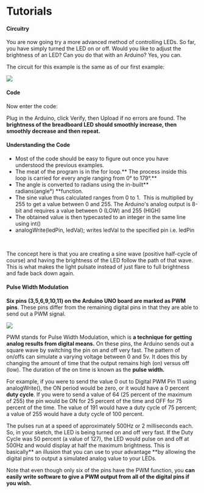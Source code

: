 # Tutorials

#### Circuitry

You are now going try a more advanced method of controlling LEDs. So far, you have simply turned the LED on or off. Would you like to adjust the brightness of an LED? Can you do that with an Arduino? Yes, you can.

The circuit for this example is the same as of our first example:

**![][1]**

#### Code

Now enter the code:

Plug in the Arduino, click Verify, then Upload if no errors are found. The **brightness of the breadboard LED should smoothly increase, then smoothly decrease and then repeat.**

#### Understanding the Code

* Most of the code should be easy to figure out once you have understood the previous examples.
* The meat of the program is in the for loop.** The process inside this loop is carried for every angle ranging from 0° to 179°.**
* The angle is converted to radians using the in-built** radians(angle°) **function.
* The sine value thus calculated ranges from 0 to 1.  This is multiplied by 255 to get a value between 0 and 255. The Arduino's analog output is 8-bit and requires a value between 0 (LOW) and 255 (HIGH)
* The obtained value is then typecasted to an integer in the same line using int()
* analogWrite(ledPin, ledVal); writes ledVal to the specified pin i.e. ledPin

 

The concept here is that you are creating a sine wave (positive half-cycle of course) and having the brightness of the LED follow the path of that wave. This is what makes the light pulsate instead of just flare to full brightness and fade back down again.

#### Pulse Width Modulation

**Six pins (3,5,6,9,10,11) on the Arduino UNO board are marked as PWM pins**. These pins differ from the remaining digital pins in that they are able to send out a PWM signal.

**![][2]**

PWM stands for Pulse Width Modulation, which is **a technique for getting analog results from digital means.** On these pins, the Arduino sends out a square wave by switching the pin on and off very fast. The pattern of on/offs can simulate a varying voltage between 0 and 5v. It does this by changing the amount of time that the output remains high (on) versus off (low). The duration of the on time is known as the **pulse width.**

For example, if you were to send the value 0 out to Digital PWM Pin 11 using analogWrite(), the ON period would be zero, or it would have a 0 percent **duty cycle**. If you were to send a value of 64 (25 percent of the maximum of 255) the pin would be ON for 25 percent of the time and OFF for 75 percent of the time. The value of 191 would have a duty cycle of 75 percent; a value of 255 would have a duty cycle of 100 percent.

The pulses run at a speed of approximately 500Hz or 2 milliseconds each. So, in your sketch, the LED is being turned on and off very fast. If the Duty Cycle was 50 percent (a value of 127), the LED would pulse on and off at 500Hz and would display at half the maximum brightness. This is basically** an illusion that you can use to your advantage **by allowing the digital pins to output a simulated analog value to your LEDs.

Note that even though only six of the pins have the PWM function, you **can easily write software to give a PWM output from all of the digital pins if you wish.**

[1]: https://lh3.googleusercontent.com/nrPtuF3HBU9HvQsMVKS_yA-KnQobBZsOIrPJYD0fxd0NlzGNspCrQUBh8LR0Lf2L98Z7dGLeO9ZfaKbZLVQqkzKFBpAGhmmM2R-s2IAU6dm03qI1VP0
[2]: https://lh5.googleusercontent.com/se2KvaQOnoGr3zcOv_y8ClhYc7Coph3NwlwlQDNYOdHpmE1USxAk8Zd5flj7HzZjR4Mqw0KFdp7JIxZqsCzVEmEeRXT5wwuIB503CN5qFLXtUUr3LPE
